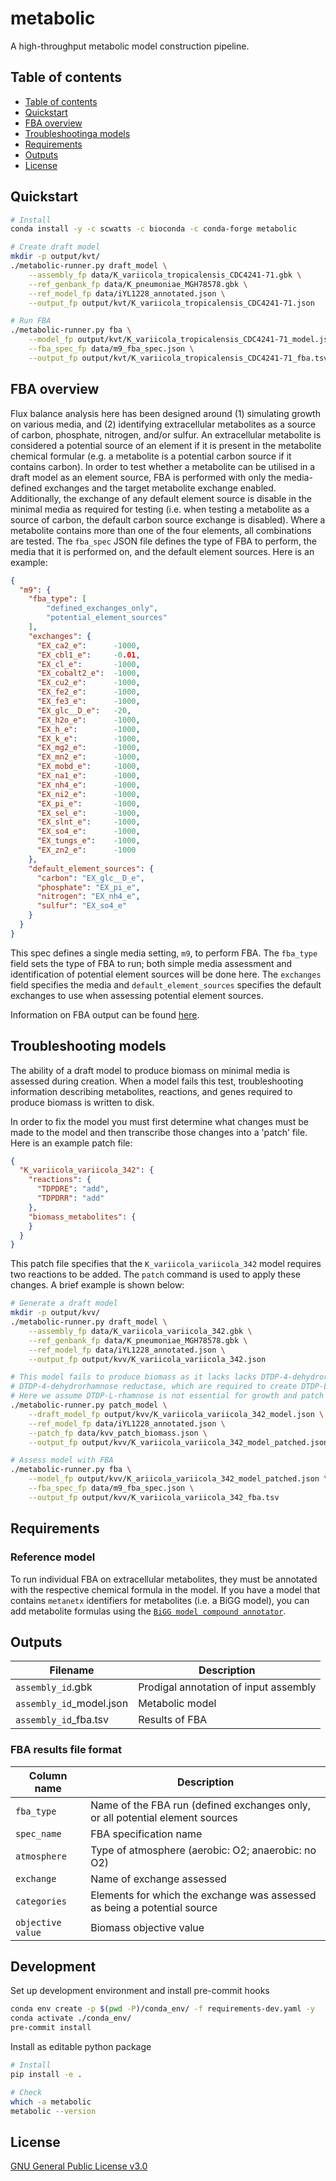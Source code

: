 # metabolic

A high-throughput metabolic model construction pipeline.

## Table of contents

* [Table of contents](#table-of-contents)
* [Quickstart](#quickstart)
* [FBA overview](#fba-overview)
* [Troubleshootinga models](#troubleshooting-models)
* [Requirements](#requirements)
* [Outputs](#outputs)
* [License](#license)

## Quickstart

```bash
# Install
conda install -y -c scwatts -c bioconda -c conda-forge metabolic

# Create draft model
mkdir -p output/kvt/
./metabolic-runner.py draft_model \
    --assembly_fp data/K_variicola_tropicalensis_CDC4241-71.gbk \
    --ref_genbank_fp data/K_pneumoniae_MGH78578.gbk \
    --ref_model_fp data/iYL1228_annotated.json \
    --output_fp output/kvt/K_variicola_tropicalensis_CDC4241-71.json

# Run FBA
./metabolic-runner.py fba \
    --model_fp output/kvt/K_variicola_tropicalensis_CDC4241-71_model.json \
    --fba_spec_fp data/m9_fba_spec.json \
    --output_fp output/kvt/K_variicola_tropicalensis_CDC4241-71_fba.tsv
```

## FBA overview

Flux balance analysis here has been designed around (1) simulating growth on various media, and (2) identifying extracellular
metabolites as a source of carbon, phosphate, nitrogen, and/or sulfur. An extracellular metabolite is considered a potential
source of an element if it is present in the metabolite chemical formular (e.g. a metabolite is a potential carbon
source if it contains carbon). In order to test whether a metabolite can be utilised in a draft model as an element
source, FBA is performed with only the media-defined exchanges and the target metabolite exchange enabled. Additionally,
the exchange of any default element source is disable in the minimal media as required for testing (i.e. when testing a
metabolite as a source of carbon, the default carbon source exchange is disabled). Where a metabolite contains more than
one of the four elements, all combinations are tested. The `fba_spec` JSON file defines the type of FBA to perform, the
media that it is performed on, and the default element sources. Here is an example:

```json
{
  "m9": {
    "fba_type": [
        "defined_exchanges_only",
        "potential_element_sources"
    ],
    "exchanges": {
      "EX_ca2_e":      -1000,
      "EX_cbl1_e":     -0.01,
      "EX_cl_e":       -1000,
      "EX_cobalt2_e":  -1000,
      "EX_cu2_e":      -1000,
      "EX_fe2_e":      -1000,
      "EX_fe3_e":      -1000,
      "EX_glc__D_e":   -20,
      "EX_h2o_e":      -1000,
      "EX_h_e":        -1000,
      "EX_k_e":        -1000,
      "EX_mg2_e":      -1000,
      "EX_mn2_e":      -1000,
      "EX_mobd_e":     -1000,
      "EX_na1_e":      -1000,
      "EX_nh4_e":      -1000,
      "EX_ni2_e":      -1000,
      "EX_pi_e":       -1000,
      "EX_sel_e":      -1000,
      "EX_slnt_e":     -1000,
      "EX_so4_e":      -1000,
      "EX_tungs_e":    -1000,
      "EX_zn2_e":      -1000
    },
    "default_element_sources": {
      "carbon": "EX_glc__D_e",
      "phosphate": "EX_pi_e",
      "nitrogen": "EX_nh4_e",
      "sulfur": "EX_so4_e"
    }
  }
}
```

This spec defines a single media setting, `m9`, to perform FBA. The `fba_type` field sets the type of FBA to run; both simple
media assessment and identification of potential element sources will be done here. The `exchanges` field specifies the media
and `default_element_sources` specifies the default exchanges to use when assessing potential element sources.

Information on FBA output can be found [here](#fba-results-file-format).

## Troubleshooting models

The ability of a draft model to produce biomass on minimal media is assessed during creation. When a model fails this test,
troubleshooting information describing metabolites, reactions, and genes required to produce biomass is written to disk.

In order to fix the model you must first determine what changes must be made to the model and then transcribe those changes
into a 'patch' file. Here is an example patch file:

```json
{
  "K_variicola_variicola_342": {
    "reactions": {
      "TDPDRE": "add",
      "TDPDRR": "add"
    },
    "biomass_metabolites": {
    }
  }
}
```

This patch file specifies that the `K_variicola_variicola_342` model requires two reactions to be added. The `patch` command
is used to apply these changes. A brief example is shown below:

```bash
# Generate a draft model
mkdir -p output/kvv/
./metabolic-runner.py draft_model \
    --assembly_fp data/K_variicola_variicola_342.gbk \
    --ref_genbank_fp data/K_pneumoniae_MGH78578.gbk \
    --ref_model_fp data/iYL1228_annotated.json \
    --output_fp output/kvv/K_variicola_variicola_342.json

# This model fails to produce biomass as it lacks lacks DTDP-4-dehydrorhamnose 3,5-epimerase and
# DTDP-4-dehydrorhamnose reductase, which are required to create DTDP-L-rhamnose
# Here we assume DTDP-L-rhamnose is not essential for growth and patch the model accordingly
./metabolic-runner.py patch_model \
    --draft_model_fp output/kvv/K_variicola_variicola_342_model.json \
    --ref_model_fp data/iYL1228_annotated.json \
    --patch_fp data/kvv_patch_biomass.json \
    --output_fp output/kvv/K_variicola_variicola_342_model_patched.json

# Assess model with FBA
./metabolic-runner.py fba \
    --model_fp output/kvv/K_ariicola_variicola_342_model_patched.json \
    --fba_spec_fp data/m9_fba_spec.json \
    --output_fp output/kvv/K_variicola_variicola_342_fba.tsv
```

## Requirements

### Reference model

To run individual FBA on extracellular metabolites, they must be annotated with the respective chemical formula in the model.
If you have a model that contains `metanetx` identifiers for metabolites (i.e. a BiGG model), you can add metabolite formulas
using the [`BiGG model compound annotator`](https://github.com/scwatts/bigg_model_compound_annotator).

## Outputs

| Filename                      | Description                           |
| ---------                     |---------                              |
| `assembly_id`.gbk             | Prodigal annotation of input assembly |
| `assembly_id`\_model.json     | Metabolic model                       |
| `assembly_id`\_fba.tsv        | Results of FBA                        |

### FBA results file format

| Column name       | Description                                                                   |
| ---------         |---------                                                                      |
| `fba_type`        | Name of the FBA run (defined exchanges only, or all potential element sources |
| `spec_name`       | FBA specification name                                                        |
| `atmosphere`      | Type of atmosphere (aerobic: O2; anaerobic: no O2)                            |
| `exchange`        | Name of exchange assessed                                                     |
| `categories`      | Elements for which the exchange was assessed as being a potential source      |
| `objective value` | Biomass objective value                                                       |

## Development

Set up development environment and install pre-commit hooks

```bash
conda env create -p $(pwd -P)/conda_env/ -f requirements-dev.yaml -y
conda activate ./conda_env/
pre-commit install
```

Install as editable python package

```bash
# Install
pip install -e .

# Check
which -a metabolic
metabolic --version
```

## License

[GNU General Public License v3.0](https://www.gnu.org/licenses/gpl-3.0.en.html)
